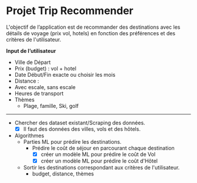 # Projet Trip Recommender

L'objectif de l’application est de recommander des destinations avec les détails de voyage (prix vol, hotels) en fonction des préférences et des critères de l'utilisateur.

**Input de l’utilisateur**

- Ville de Départ
- Prix (budget) : vol + hotel
- Date Début/Fin exacte ou choisir les mois
- Distance :
 - Avec escale, sans escale
 - Heures de transport
- Thèmes
  - Plage, famille, Ski, golf

---

- Chercher des dataset existant/Scraping des données.
   - [x] Il faut des données des villes, vols et des hôtels.

- Algorithmes
  - Parties ML pour prédire les destinations.
    - Prédire le coût de séjour en parcourant chaque destination
      - [x] créer un modèle ML pour prédire le coût de Vol
      - [x] créer un modèle ML pour prédire le coût d'Hôtel
  - Sortir les destinations correspondant aux critères de l'utilisateur.
    - budget, distance, thèmes